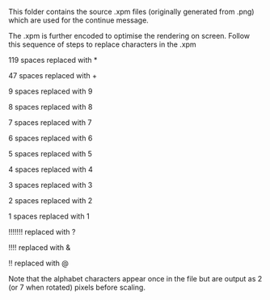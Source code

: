 This folder contains the source .xpm files (originally generated from .png) which are used for the continue message.

The .xpm is further encoded to optimise the rendering on screen.
Follow this sequence of steps to replace characters in the .xpm


119 spaces replaced with *

47 spaces replaced with +

9 spaces replaced with 9

8 spaces replaced with 8

7 spaces replaced with 7

6 spaces replaced with 6

5 spaces replaced with 5

4 spaces replaced with 4

3 spaces replaced with 3

2 spaces replaced with 2

1 spaces replaced with 1

!!!!!!! replaced with ?

!!!! replaced with &

!! replaced with @


Note that the alphabet characters appear once in the file but are output as 2 (or 7 when rotated) pixels before scaling.